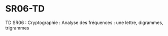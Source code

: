 SR06-TD
=======

TD SR06 : Cryptographie : Analyse des fréquences : une lettre, digrammes, trigrammes
